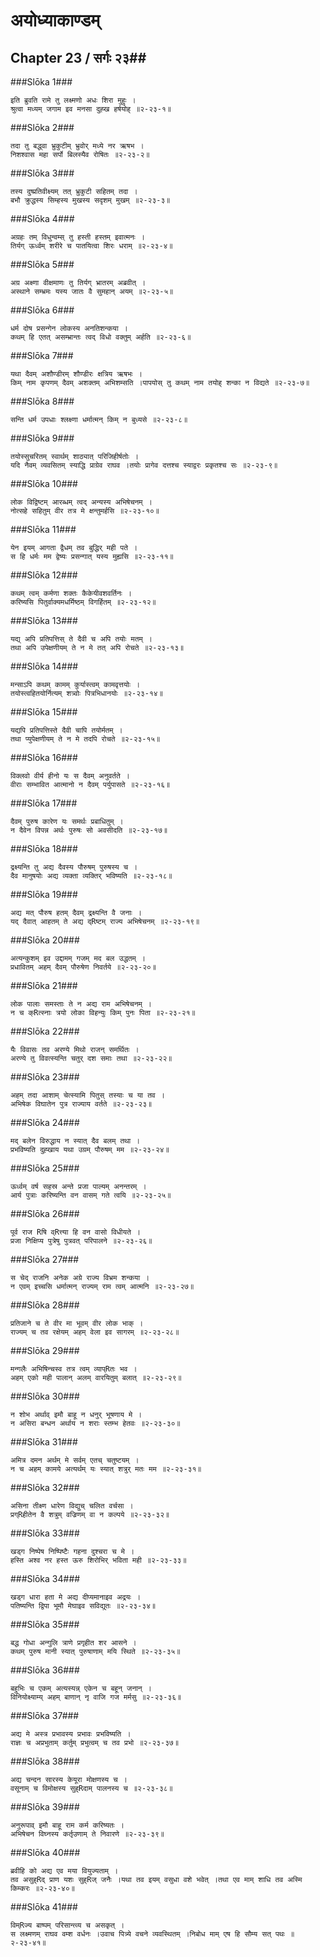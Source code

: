 अयोध्याकाण्डम्
===============================


## Chapter 23  / सर्गः २३##


###Slōka 1###


    इति ब्रुवति रामे तु लक्ष्मणो अधः शिरा मुहुः ।
    श्रुत्वा मध्यम् जगाम इव मनसा दुह्ख हर्षयोह् ॥२-२३-१॥


###Slōka 2###


    तदा तु बद्ध्वा भ्रुकुटीम् भ्रुवोर् मध्ये नर ऋषभ ।
    निशश्वास महा सर्पो बिलस्यैव रोषितः ॥२-२३-२॥


###Slōka 3###


    तस्य दुष्प्रतिवीक्ष्यम् तत् भ्रुकुटी सहितम् तदा ।
    बभौ क्रुद्धस्य सिम्हस्य मुखस्य सदृशम् मुखम् ॥२-२३-३॥


###Slōka 4###


    अग्रहः तम् विधुन्वम्स् तु हस्ती हस्तम् इवात्मनः ।
    तिर्यग् ऊर्ध्वम् शरीरे च पातयित्वा शिरः धराम् ॥२-२३-४॥


###Slōka 5###


    अग्र अक्ष्णा वीक्षमाणः तु तिर्यग् भ्रातरम् अब्रवीत् ।
    अस्थाने सम्भ्रमः यस्य जातः वै सुमहान् अयम् ॥२-२३-५॥


###Slōka 6###


    धर्म दोष प्रसन्गेन लोकस्य अनतिशन्कया ।
    कथम् हि एतत् असम्भ्रान्तः त्वद् विधो वक्तुम् अर्हति ॥२-२३-६॥


###Slōka 7###


    यथा दैवम् अशौण्डीरम् शौण्डीरः क्षत्रिय ऋषभः ।
    किम् नाम कृपणम् दैवम् अशक्तम् अभिशम्सति ।पापयोस् तु कथम् नाम तयोह् शन्का न विद्यते ॥२-२३-७॥


###Slōka 8###


    सन्ति धर्म उपधाः श्लक्ष्णा धर्मात्मन् किम् न बुध्यसे ॥२-२३-८॥


###Slōka 9###


    तयोस्सुचरितम् स्वार्थम् शाठ्यात् परिजिहीर्षतोः ।
    यदि नैवम् व्यवसितम् स्याद्धि प्राग्रेव राघव ।तयोः प्रागेव दत्तश्च स्याद्वरः प्रकृतश्च सः ॥२-२३-९॥


###Slōka 10###


    लोक विद्विष्टम् आरब्धम् त्वद् अन्यस्य अभिषेचनम् ।
    नोत्सहे सहितुम् वीर तत्र मे क्षन्तुमर्हसि ॥२-२३-१०॥


###Slōka 11###


    येन इयम् आगता द्वैधम् तव बुद्धिर् मही पते ।
    स हि धर्मः मम द्वेष्यः प्रसन्गात् यस्य मुह्यसि ॥२-२३-११॥


###Slōka 12###


    कथम् त्वम् कर्मणा शक्तः कैकेयीवशवर्तिनः ।
    करिष्यसि पितुर्वाक्यमधर्मिष्ठम् विगर्हितम् ॥२-२३-१२॥


###Slōka 13###


    यद्य् अपि प्रतिपत्तिस् ते दैवी च अपि तयोः मतम् ।
    तथा अपि उपेक्षणीयम् ते न मे तत् अपि रोचते ॥२-२३-१३॥


###Slōka 14###


    मन्साऽपि कथम् कामम् कुर्यास्त्वम् कामवृत्तयोः ।
    तयोस्त्वहितयोर्नित्यम् शत्र्वोः पित्रभिधानयोः ॥२-२३-१४॥


###Slōka 15###


    यद्यपि प्रतिपत्तिस्ते दैवी चापि तयोर्मतम् ।
    तथा प्युपेक्षणीयम् ते न मे तदपि रोचते ॥२-२३-१५॥


###Slōka 16###


    विक्लवो वीर्य हीनो यः स दैवम् अनुवर्तते ।
    वीराः सम्भावित आत्मानो न दैवम् पर्युपासते ॥२-२३-१६॥


###Slōka 17###


    दैवम् पुरुष कारेण यः समर्थः प्रबाधितुम् ।
    न दैवेन विपन्न अर्थः पुरुषः सो अवसीदति ॥२-२३-१७॥


###Slōka 18###


    द्रक्ष्यन्ति तु अद्य दैवस्य पौरुषम् पुरुषस्य च ।
    दैव मानुषयोः अद्य व्यक्ता व्यक्तिर् भविष्यति ॥२-२३-१८॥


###Slōka 19###


    अद्य मत् पौरुष हतम् दैवम् द्रक्ष्यन्ति वै जनाः ।
    यद् दैवात् आहतम् ते अद्य द्Rष्टम् राज्य अभिषेचनम् ॥२-२३-१९॥


###Slōka 20###


    अत्यन्कुशम् इव उद्दामम् गजम् मद बल उद्धतम् ।
    प्रधावितम् अहम् दैवम् पौरुषेण निवर्तये ॥२-२३-२०॥


###Slōka 21###


    लोक पालाः समस्ताः ते न अद्य राम अभिषेचनम् ।
    न च क्Rत्स्नाः त्रयो लोका विहन्युः किम् पुनः पिता ॥२-२३-२१॥


###Slōka 22###


    यैः विवासः तव अरण्ये मिथो राजन् समर्थितः ।
    अरण्ये तु विवत्स्यन्ति चतुर् दश समाः तथा ॥२-२३-२२॥


###Slōka 23###


    अहम् तदा आशाम् चेत्स्यामि पितुस् तस्याः च या तव ।
    अभिषेक विघातेन पुत्र राज्याय वर्तते ॥२-२३-२३॥


###Slōka 24###


    मद् बलेन विरुद्धाय न स्यात् दैव बलम् तथा ।
    प्रभविष्यति दुह्खाय यथा उग्रम् पौरुषम् मम ॥२-२३-२४॥


###Slōka 25###


    ऊर्ध्वम् वर्ष सहस्र अन्ते प्रजा पाल्यम् अनन्तरम् ।
    आर्य पुत्राः करिष्यन्ति वन वासम् गते त्वयि ॥२-२३-२५॥


###Slōka 26###


    पूर्व राज Rषि व्Rत्त्या हि वन वासो विधीयते ।
    प्रजा निक्षिप्य पुत्रेषु पुत्रवत् परिपालने ॥२-२३-२६॥


###Slōka 27###


    स चेद् राजनि अनेक अग्रे राज्य विभ्रम शन्कया ।
    न एवम् इच्चसि धर्मात्मन् राज्यम् राम त्वम् आत्मनि ॥२-२३-२७॥


###Slōka 28###


    प्रतिजाने च ते वीर मा भूवम् वीर लोक भाक् ।
    राज्यम् च तव रक्षेयम् अहम् वेला इव सागरम् ॥२-२३-२८॥


###Slōka 29###


    मन्गलैः अभिषिन्चस्व तत्र त्वम् व्याप्Rतः भव ।
    अहम् एको मही पालान् अलम् वारयितुम् बलात् ॥२-२३-२९॥


###Slōka 30###


    न शोभ अर्थाव् इमौ बाहू न धनुर् भूषणाय मे ।
    न असिरा बन्धन अर्थाय न शराः स्तम्भ हेतवः ॥२-२३-३०॥


###Slōka 31###


    अमित्र दमन अर्थम् मे सर्वम् एतच् चतुष्टयम् ।
    न च अहम् कामये अत्यर्थम् यः स्यात् शत्रुर् मतः मम ॥२-२३-३१॥


###Slōka 32###


    असिना तीक्ष्ण धारेण विद्युच् चलित वर्चसा ।
    प्रग्Rहीतेन वै शत्रुम् वज्रिणम् वा न कल्पये ॥२-२३-३२॥


###Slōka 33###


    खड्ग निष्पेष निष्पिष्टैः गहना दुश्चरा च मे ।
    हस्ति अश्व नर हस्त ऊरु शिरोभिर् भविता मही ॥२-२३-३३॥


###Slōka 34###


    खड्ग धारा हता मे अद्य दीप्यमानाइव अद्रयः ।
    पतिष्यन्ति द्विपा भूमौ मेघाइव सविद्युतः ॥२-२३-३४॥


###Slōka 35###


    बद्ध गोधा अन्गुलि त्राणे प्रगृहीत शर आसने ।
    कथम् पुरुष मानी स्यात् पुरुषाणाम् मयि स्थिते ॥२-२३-३५॥


###Slōka 36###


    बहुभिः च एकम् अत्यस्यन्न् एकेन च बहून् जनान् ।
    विनियोक्ष्याम्य् अहम् बाणान् नृ वाजि गज मर्मसु ॥२-२३-३६॥


###Slōka 37###


    अद्य मे अस्त्र प्रभावस्य प्रभावः प्रभविष्यति ।
    राज्ञः च अप्रभुताम् कर्तुम् प्रभुत्वम् च तव प्रभो ॥२-२३-३७॥


###Slōka 38###


    अद्य चन्दन सारस्य केयूरा मोक्षणस्य च ।
    वसूनाम् च विमोक्षस्य सुह्Rदाम् पालनस्य च ॥२-२३-३८॥


###Slōka 39###


    अनुरूपाव् इमौ बाहू राम कर्म करिष्यतः ।
    अभिषेचन विघ्नस्य कर्तृउणाम् ते निवारणे ॥२-२३-३९॥


###Slōka 40###


    ब्रवीहि को अद्य एव मया वियुज्यताम् ।
    तव असुह्Rद् प्राण यशः सुह्Rज् जनैः ।यथा तव इयम् वसुधा वशे भवेत् ।तथा एव माम् शाधि तव अस्मि किम्करः ॥२-२३-४०॥


###Slōka 41###


    विम्Rज्य बाष्पम् परिसान्त्व्य च असकृत् ।
    स लक्ष्मणम् राघव वम्श वर्धनः ।उवाच पित्र्ये वचने व्यवस्थितम् ।निबोध माम् एष हि सौम्य सत् पथः ॥२-२३-४१॥


